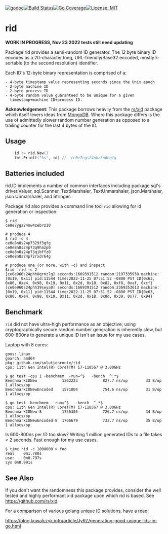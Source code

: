 [![godoc](http://img.shields.io/badge/godev-reference-blue.svg?style=flat)](https://pkg.go.dev/github.com/solutionroute/rid?tab=doc)[![Build Status](https://travis-ci.org/solutionroute/rid.svg?branch=master)](https://travis-ci.org/solutionroute/rid)[![Go Coverage](https://img.shields.io/badge/coverage-98.3%25-brightgreen.svg?style=flat)](http://gocover.io/github.com/solutionroute/rid)[![License: MIT](https://img.shields.io/badge/License-MIT-yellow.svg)](https://opensource.org/licenses/MIT)

# rid

**WORK IN PROGRESS, Nov 23 2022 tests still need updating**

Package rid provides a semi-random ID generator. The 12 byte binary ID encodes
as a 20-character long, URL-friendly/Base32 encoded, mostly k-sortable (to the
second resolution) identifier.

Each ID's 12-byte binary representation is comprised of a:

    - 4-byte timestamp value representing seconds since the Unix epoch
    - 2-byte machine ID
    - 2-byte process ID
    - 4-byte random value guaranteed to be unique for a given 
      timestamp+machine ID+process ID.

**Acknowledgement**: This package borrows heavily from the
[rs/xid](https://github.com/rs/xid) package which itself levers ideas from
[MongoDB](https://docs.mongodb.com/manual/reference/method/ObjectId/). Where
this package differs is the use of admittedly slower random number generation
as opposed to a trailing counter for the last 4 bytes of the ID.

## Usage

```go
    id := rid.New()
    fmt.Printf("%s", id) //  ce0e7egs24nkzkn6egfg
```

## Batteries included

rid.ID implements a number of common interfaces including package sql's
driver.Valuer, sql.Scanner, TextMarshaler, TextUnmarshaler, json.Marshaler,
json.Unmarshaler, and Stringer.

Package rid also provides a command line tool `rid` allowing for id generation
or inspection:

    $ rid
    ce0e7ygs24nw4zebrz10

    # produce 4
    $ rid -c 4
    ce0e8n0s24p7329f3gfg
    ce0e8n0s24p73q9hazp0
    ce0e8n0s24p73qjbffz0
    ce0e8n0s24p72rxdr64g

    # produce one (or more, with -c) and inspect
    $rid `rid -c 2`
    [ce0e960s24phh0qrnz7g] seconds:1669391512 random:2197335938 machine:[0x19, 0x11] pid:11544 time:2022-11-25 07:51:52 -0800 PST ID{0x63, 0x80, 0xe4, 0x98, 0x19, 0x11, 0x2d, 0x18, 0x82, 0xf8, 0xaf, 0xcf}
    [ce0e960s24phh39seya0] seconds:1669391512 random:2369353613 machine:[0x19, 0x11] pid:11544 time:2022-11-25 07:51:52 -0800 PST ID{0x63, 0x80, 0xe4, 0x98, 0x19, 0x11, 0x2d, 0x18, 0x8d, 0x39, 0x77, 0x94}

## Benchmark

`rid` did not have ultra-high performance as an objective; using
cryptographically secure random number generation is inherently slow, but
600-800ns to generate a unique ID isn't an issue for my use cases.

Laptop with 8 cores:

    goos: linux
    goarch: amd64
    pkg: github.com/solutionroute/rid
    cpu: 11th Gen Intel(R) Core(TM) i7-1185G7 @ 3.00GHz

    $ go test -cpu 1 -benchmem  -run=^$   -bench  ^.*$ 
    BenchmarkIDNew        	 1362223	       827.7 ns/op	      33 B/op	       1 allocs/op
    BenchmarkIDNewEncoded 	 1571004	       754.6 ns/op	      31 B/op	       1 allocs/op

    $ go test -benchmem  -run=^$   -bench  ^.*$ 
    cpu: 11th Gen Intel(R) Core(TM) i7-1185G7 @ 3.00GHz
    BenchmarkIDNew-8         1756305	       726.7 ns/op	      34 B/op	       1 allocs/op
    BenchmarkIDNewEncoded-8  1706679	       733.7 ns/op	      35 B/op	       1 allocs/op

Is 600-800ns per ID too slow? Writing 1 million generated IDs to a file takes <
2 seconds. Fast enough for my use cases.

    $ time rid -c 1000000 > foo
    real	0m1.780s
    user	0m0.797s
    sys	0m0.991s

## See Also

If you don't want the randomness this package provides, consider the well
tested and highly performant xid package upon which rid is based. See
https://github.com/rs/xid.

For a comparison of various golang unique ID solutions, have a read:

https://blog.kowalczyk.info/article/JyRZ/generating-good-unique-ids-in-go.html

